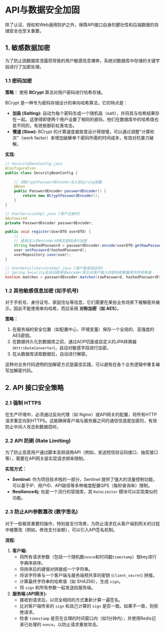 # API与数据安全加固

除了认证、授权和Web通用防护之外，保障API接口自身的健壮性和后端数据的存储安全也至关重要。

## 1. 敏感数据加密

为了防止因数据库泄露而导致的用户敏感信息裸奔，系统对数据库中存储的关键字段进行了加密处理。

### 1.1 密码加密

**策略：** 使用 **BCrypt** 算法对用户密码进行哈希存储。

BCrypt 是一种专为密码存储设计的单向哈希算法，它的特点是：
*   **加盐 (Salting):** 自动为每个密码生成一个随机盐（salt），并将其与哈希结果存在一起。这使得即使两个用户设置了相同的密码，他们在数据库中的哈希值也是不同的，有效抵御彩虹表攻击。
*   **慢速 (Slow):** BCrypt 的计算速度被故意设计得很慢，可以通过调整"计算轮次"（work factor）来增加破解单个密码所需的时间成本，有效对抗暴力破解。

**实现:**
```java
// SecurityBeanConfig.java
@Configuration
public class SecurityBeanConfig {
    
    // 将BCryptPasswordEncoder注入到Spring容器
    @Bean
    public PasswordEncoder passwordEncoder() {
        return new BCryptPasswordEncoder();
    }
}

// UserServiceImpl.java (用户注册时)
@Autowired
private PasswordEncoder passwordEncoder;

public void register(UserDTO userDTO) {
    // ...
    // 使用注入的encoder对明文密码进行加密
    String hashedPassword = passwordEncoder.encode(userDTO.getRawPassword());
    user.setPassword(hashedPassword);
    userRepository.save(user);
}

// UserDetailsServiceImpl.java (用户登录验证时)
// Spring Security会自动使用该encoder来比对用户输入的密码和数据库中的哈希值
boolean matches = passwordEncoder.matches(rawPassword, hashedPasswordFromDB);
```

### 1.2 其他敏感信息加密 (如手机号)

对于手机号、身份证号、家庭住址等信息，它们需要在某些业务场景下被解密并展示。因此不能使用单向哈希，而应采用 **对称加密（如 AES）**。

**策略：**
1.  在服务端的安全位置（如配置中心、环境变量）保存一个全局的、高强度的AES密钥。
2.  在数据持久化到数据库之前，通过AOP切面或自定义的JPA转换器 (`AttributeConverter`)，自动对敏感字段进行加密。
3.  在从数据库读取数据后，自动进行解密。

这种对业务代码透明的加解密方式是最佳实践，可以避免在各个业务逻辑中重复编写加解密代码。

## 2. API 接口安全策略

### 2.1 强制 HTTPS

在生产环境中，必须通过反向代理（如 Nginx）或API网关的配置，将所有HTTP请求重定向到HTTPS。这能确保客户端与服务器之间的通信信道是加密的，有效防止中间人攻击和数据窃听。

### 2.2 API 防刷 (Rate Limiting)

为了防止恶意用户通过脚本高频调用API（例如，发送短信验证码接口、抽奖接口等），需要在API网关层实现请求频率限制。

**实现方式：**
*   **Sentinel:** 作为项目技术栈的一部分，Sentinel 提供了强大的流量控制功能，可以基于IP、用户ID、API路径等多种维度配置QPS（每秒查询率）限制。
*   **Resilience4j:** 也是一个流行的容错库，其 `RateLimiter` 模块可以实现类似的功能。

### 2.3 防止API参数篡改 (数字签名)

对于一些极其重要的操作，特别是支付场景，为防止请求在从客户端到网关的过程中被篡改（例如，修改支付金额），可以引入API签名机制。

**流程:**
1.  **客户端:**
    *   将所有请求参数（包括一个随机数`nonce`和时间戳`timestamp`）按key进行字典序排序。
    *   将排序后的键值对拼接成一个字符串。
    *   将该字符串与一个客户端与服务端预共享的密钥 (`client_secret`) 拼接。
    *   计算最终字符串的哈希值（如 SHA256），生成 `sign`。
    *   将 `sign` 和所有参数一起发送给服务端。
2.  **服务端 (API网关):**
    *   接收到请求后，以完全相同的方式重新计算一遍签名。
    *   比对客户端传来的 `sign` 和自己计算的 `sign` 是否一致。如果不一致，则拒绝请求。
    *   检查 `timestamp` 是否在合理的时间窗口内（如1分钟内），并使用Redis记录已处理的 `nonce`，以防止请求重放攻击。 